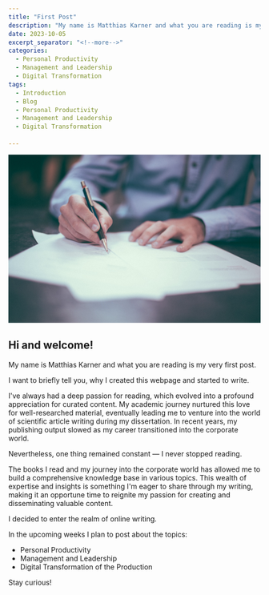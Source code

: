 ```yaml
---
title: "First Post"
description: "My name is Matthias Karner and what you are reading is my very first post."
date: 2023-10-05
excerpt_separator: "<!--more-->"
categories:
  - Personal Productivity
  - Management and Leadership
  - Digital Transformation
tags:
  - Introduction
  - Blog
  - Personal Productivity
  - Management and Leadership
  - Digital Transformation

---
```

![image](/assets/images/Write-unsplash.jpg)

## Hi and welcome!

My name is Matthias Karner and what you are reading is my very first post.

I want to briefly tell you, why I created this webpage and started to write.

I've always had a deep passion for reading, which evolved into a profound appreciation for curated content. My academic journey nurtured this love for well-researched material, eventually leading me to venture into the world of scientific article writing during my dissertation. In recent years, my publishing output slowed as my career transitioned into the corporate world.

Nevertheless, one thing remained constant — I never stopped reading.

The books I read and my journey into the corporate world has allowed me to build a comprehensive knowledge base in various topics. This wealth of expertise and insights is something I'm eager to share through my writing, making it an opportune time to reignite my passion for creating and disseminating valuable content.

I decided to enter the realm of online writing.

In the upcoming weeks I plan to post about the topics:
- Personal Productivity
- Management and Leadership
- Digital Transformation of the Production

Stay curious!